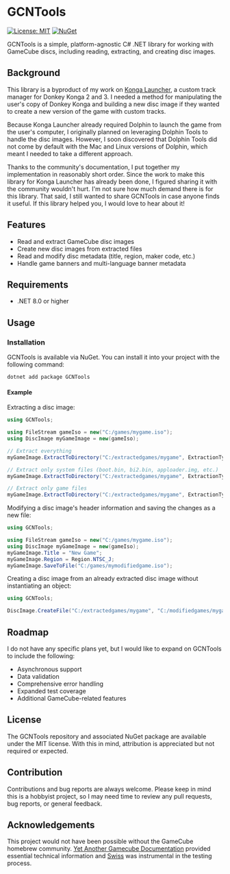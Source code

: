 # GCNTools
[![License: MIT](https://img.shields.io/badge/License-MIT-green.svg)](https://github.com/parhamgholami/GCNTools/blob/main/LICENSE)
[![NuGet](https://img.shields.io/nuget/v/GCNTools.svg)](https://www.nuget.org/packages/GCNTools)

GCNTools is a simple, platform-agnostic C# .NET library for working with GameCube discs, including reading, extracting, and creating disc images.

## Background
This library is a byproduct of my work on [Konga Launcher](http://kongalauncher.com), a custom track manager for Donkey Konga 2 and 3. I needed a method for manipulating the user's copy of Donkey Konga and building a new disc image if they wanted to create a new version of the game with custom tracks. 

Because Konga Launcher already required Dolphin to launch the game from the user's computer, I originally planned on leveraging Dolphin Tools to handle the disc images. However, I soon discovered that Dolphin Tools did not come by default with the Mac and Linux versions of Dolphin, which meant I needed to take a different approach.

Thanks to the community's documentation, I put together my implementation in reasonably short order. Since the work to make this library for Konga Launcher has already been done, I figured sharing it with the community wouldn't hurt. I'm not sure how much demand there is for this library. That said, I still wanted to share GCNTools in case anyone finds it useful. If this library helped you, I would love to hear about it!

## Features
- Read and extract GameCube disc images
- Create new disc images from extracted files
- Read and modify disc metadata (title, region, maker code, etc.)
- Handle game banners and multi-language banner metadata

## Requirements
- .NET 8.0 or higher

## Usage

### Installation
GCNTools is available via NuGet. You can install it into your project with the following command:

```
dotnet add package GCNTools
```

#### Example
Extracting a disc image:
```C#
using GCNTools;

using FileStream gameIso = new("C:/games/mygame.iso");
using DiscImage myGameImage = new(gameIso);

// Extract everything
myGameImage.ExtractToDirectory("C:/extractedgames/mygame", ExtractionType.ALL);

// Extract only system files (boot.bin, bi2.bin, apploader.img, etc.)
myGameImage.ExtractToDirectory("C:/extractedgames/mygame", ExtractionType.SYSTEM_DATA_ONLY);

// Extract only game files
myGameImage.ExtractToDirectory("C:/extractedgames/mygame", ExtractionType.FILES_ONLY);
```

Modifying a disc image's header information and saving the changes as a new file:
```C#
using GCNTools;

using FileStream gameIso = new("C:/games/mygame.iso");
using DiscImage myGameImage = new(gameIso);
myGameImage.Title = "New Game";
myGameImage.Region = Region.NTSC_J;
myGameImage.SaveToFile("C:/games/mymodifiedgame.iso");
```

Creating a disc image from an already extracted disc image without instantiating an object:
```C#
using GCNTools;

DiscImage.CreateFile("C:/extractedgames/mygame", "C:/modifiedgames/mygame.iso");
```

## Roadmap
I do not have any specific plans yet, but I would like to expand on GCNTools to include the following:

- Asynchronous support
- Data validation
- Comprehensive error handling
- Expanded test coverage
- Additional GameCube-related features

## License

The GCNTools repository and associated NuGet package are available under the MIT license. With this in mind, attribution is appreciated but not required or expected. 

## Contribution

Contributions and bug reports are always welcome. Please keep in mind this is a hobbyist project, so I may need time to review any pull requests, bug reports, or general feedback.

## Acknowledgements

This project would not have been possible without the GameCube homebrew community. [Yet Another Gamecube Documentation](https://www.gc-forever.com/yagcd/) provided essential technical information and [Swiss](https://github.com/emukidid/swiss-gc) was instrumental in the testing process.